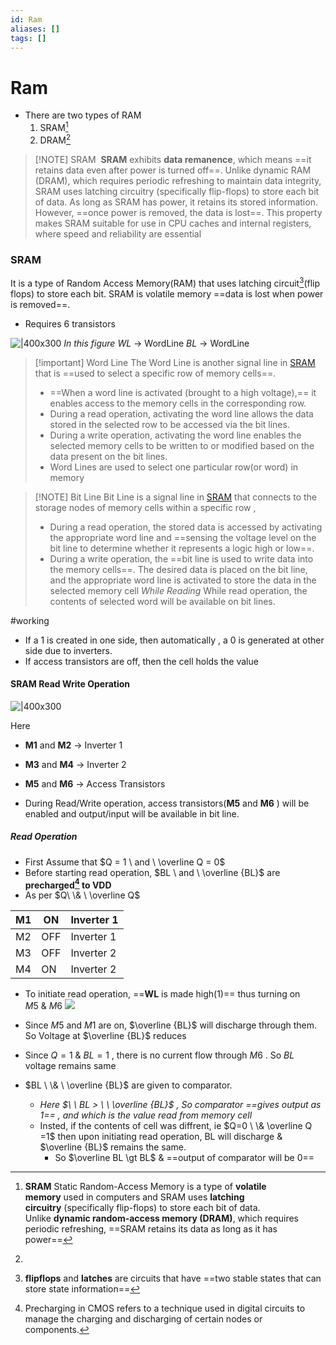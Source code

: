 ```yaml
---
id: Ram
aliases: []
tags: []
---
```


# Ram

- There are two types of RAM
  1.  SRAM[^1]
  2.  DRAM[^2]

[^1]: **SRAM** Static Random-Access Memory is a type of **volatile memory** used in computers and SRAM uses **latching circuitry** (specifically flip-flops) to store each bit of data. Unlike **dynamic random-access memory (DRAM)**, which requires periodic refreshing, ==SRAM retains its data as long as it has power==
[^2]:

> [!NOTE] SRAM
>  **SRAM** exhibits **data remanence**, which means ==it retains data even after power is turned off==. Unlike dynamic RAM (DRAM), which requires periodic refreshing to maintain data integrity, SRAM uses latching circuitry (specifically flip-flops) to store each bit of data. As long as SRAM has power, it retains its stored information. However, ==once power is removed, the data is lost==. This property makes SRAM suitable for use in CPU caches and internal registers, where speed and reliability are essential

### SRAM

It is a type of Random Access Memory(RAM) that uses latching circuit[^3](flip flops) to store each bit. SRAM is volatile memory ==data is lost when power is removed==.

- Requires 6 transistors

![|400x300](<https://upload.wikimedia.org/wikipedia/commons/thumb/3/31/SRAM_Cell_(6_Transistors).svg/800px-SRAM_Cell_(6_Transistors).svg.png>)
*In this figure*
*WL* -> WordLine
*BL* -> WordLine


> [!important]  Word Line
> The Word Line is another signal line in [SRAM](Ram.md#SRAM) that is ==used to select a specific row of memory cells==.
>  - ==When a word line is activated (brought to a high voltage),== it enables access to the memory cells in the corresponding row.
>  - During a read operation, activating the word line allows the data stored in the selected row to be accessed via the bit lines.
>  - During a write operation, activating the word line enables the selected memory cells to be written to or modified based on the data present on the bit lines.
>  - Word Lines are used to select one particular row(or word) in memory
 

 
> [!NOTE] Bit Line
> Bit Line is a signal line in [SRAM](Ram.md#SRAM) that connects to the storage nodes of memory cells within a specific row ,
> - During a read operation, the stored data is accessed by activating the appropriate word line and ==sensing the voltage level on the bit line to determine whether it represents a logic high or low==.
> - During a write operation, the ==bit line is used to write data into the memory cells==. The desired data is placed on the bit line, and the appropriate word line is activated to store the data in the selected memory cell 
> *While Reading*
>While read operation, the contents of selected word will be available on bit lines.

#working

- If a 1 is created in one side, then automatically , a 0 is generated at other side due to inverters.
- If access transistors are off, then the cell holds the value



#### SRAM Read Write Operation

![|400x300](<https://upload.wikimedia.org/wikipedia/commons/thumb/3/31/SRAM_Cell_(6_Transistors).svg/800px-SRAM_Cell_(6_Transistors).svg.png>)

Here

- **M1** and **M2** -> Inverter 1
- **M3** and **M4** -> Inverter 2
- **M5** and **M6** -> Access Transistors

- During Read/Write operation, access transistors(**M5** and **M6** ) will be enabled and output/input will be available in bit line.

##### Read Operation

- First Assume that $Q = 1 \ and \  \overline Q = 0$
- Before starting read operation, $BL \ and \  \overline {BL}$ are **precharged[^4] to VDD**
- As per $Q\ \& \ \overline  Q$

| M1  | ON  | Inverter 1 |
| --- | --- | ---------- |
| M2  | OFF | Inverter 1 |
| M3  | OFF | Inverter 2 |
| M4  | ON  | Inverter 2 |

- To initiate read operation, ==**WL** is made high(1)== thus turning on $M5 \  \& \ M6$
  ![](Pasted%20image%2020240418071342.png)
- Since $M5$ and $M1$ are on, $\overline {BL}$ will discharge through them. So Voltage at $\overline {BL}$ reduces
- Since $Q=1 \ \& \ BL=1$ , there is no current flow through $M6$ . So $BL$ voltage remains same

- $BL \ \& \ \overline {BL}$ are given to comparator.
  - _Here $\ \ BL > \ \ \overline {BL}$ , So comparator ==gives output as 1== , and which is the value read from memory cell_
  - Insted, if the contents of cell was diffrent, ie $Q=0 \ \& \overline Q =1$ then upon initiating read operation, BL will discharge & $\overline {BL}$ remains the same.
    - So $\overline BL \gt BL$ & ==output of comparator will be 0==

[^4]: Precharging in CMOS refers to a technique used in digital circuits to manage the charging and discharging of certain nodes or components.
[^3]: **flipflops** and **latches** are circuits that have ==two stable states that can store state information==
